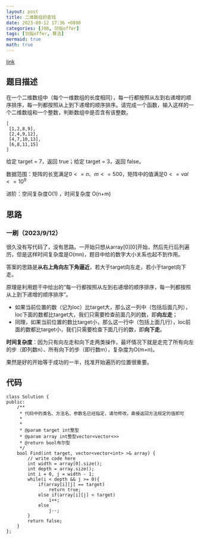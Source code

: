 ```yaml
---
layout: post
title: 二维数组的查找
date: 2023-09-12 17:36 +0800
categories: [JOB, 剑指offer]
tags: [剑指offer, 算法]
mermaid: true
math: true
---
```


[link](https://www.nowcoder.com/practice/abc3fe2ce8e146608e868a70efebf62e?tpId=13&&tqId=11154&rp=1&ru=/ta/coding-interviews&qru=/ta/coding-interviews/question-ranking)

## 题目描述

在一个二维数组中（每个一维数组的长度相同），每一行都按照从左到右递增的顺序排序，每一列都按照从上到下递增的顺序排序。请完成一个函数，输入这样的一个二维数组和一个整数，判断数组中是否含有该整数。

```
[
 [1,2,8,9],
 [2,4,9,12],
 [4,7,10,13],
 [6,8,11,15]
]
```

给定 target = 7，返回 true；给定 target = 3，返回 false。

数据范围：矩阵的长宽满足$0<=n、m<=500$，矩阵中的值满足$0<=val<=10^{9}$
 
进阶：空间复杂度O(1) ，时间复杂度 O(n+m)

## 思路

### 一刷（2023/9/12）

很久没有写代码了，没有思路。一开始只想从array[0][0]开始，然后先行后列遍历，但是这样时间复杂度是O(mn)，题目中给的数字大小关系也起不到作用。

答案的思路是**从右上角向左下角逼近**，若大于target向左走，若小于target向下走。

原理是利用题干中给出的“每一行都按照从左到右递增的顺序排序，每一列都按照从上到下递增的顺序排序”。
 - 如果当前位置的数（记为loc）比target大，那么这一列中（包括后面几列），loc下面的数都比target大，我们只需要检查前面几列的数，即**向左走**；
 - 同理，如果当前位置的数比target小，那么这一行中（包括上面几行），loc前面的数都比target小，我们只需要检查下面几行的数，即**向下走**。

**时间复杂度**：因为只有向左走和向下走两类操作，最坏情况下就是走完了所有向左的步（即列数n）、所有向下的步（即行数m），复杂度为O(m+n)。

果然是好的开始等于成功的一半，找准开始遍历的位置很重要。

## 代码

```
class Solution {
public:
    /**
     * 代码中的类名、方法名、参数名已经指定，请勿修改，直接返回方法规定的值即可
     *
     * 
     * @param target int整型 
     * @param array int整型vector<vector<>> 
     * @return bool布尔型
     */
    bool Find(int target, vector<vector<int> >& array) {
        // write code here
        int width = array[0].size();
        int depth = array.size();
        int i = 0, j = width - 1;
        while(i < depth && j >= 0){
            if(array[i][j] == target)
                return true;
            else if(array[i][j] < target)
                i++;
            else
                j--;
        }
        return false;
    }
};
```

